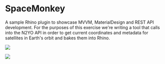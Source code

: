 # SpaceMonkey
A sample Rhino plugin to showcase MVVM, MaterialDesign and REST API development. For the purposes of this exercise we're writing a tool that calls into the N2YO API in order to get current coordinates and metadata for satellites in Earth's orbit and bakes them into Rhino.

![](https://github.com/enmerk4r/SpaceMonkey/blob/main/Assets/FrontPage.PNG)

![](https://github.com/enmerk4r/SpaceMonkey/blob/main/Assets/SpaceMonkey_1.gif)
